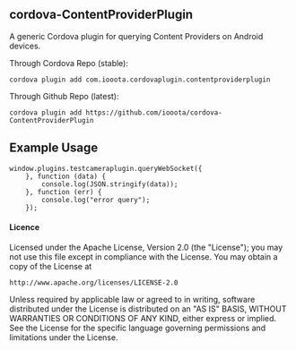 ## cordova-ContentProviderPlugin

A generic Cordova plugin for querying Content Providers on Android devices.

Through Cordova Repo (stable):

    cordova plugin add com.iooota.cordovaplugin.contentproviderplugin

Through Github Repo (latest):

    cordova plugin add https://github.com/iooota/cordova-ContentProviderPlugin

## Example Usage

    window.plugins.testcameraplugin.queryWebSocket({
    	}, function (data) {
    		console.log(JSON.stringify(data));
    	}, function (err) {
    		console.log("error query");
    	});

#### Licence

Licensed under the Apache License, Version 2.0 (the "License");
you may not use this file except in compliance with the License.
You may obtain a copy of the License at

    http://www.apache.org/licenses/LICENSE-2.0

Unless required by applicable law or agreed to in writing, software
distributed under the License is distributed on an "AS IS" BASIS,
WITHOUT WARRANTIES OR CONDITIONS OF ANY KIND, either express or implied.
See the License for the specific language governing permissions and
limitations under the License.
